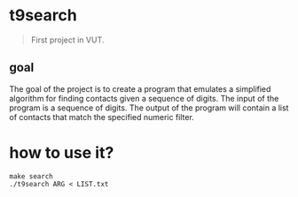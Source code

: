 # t9search

> First project in VUT.

## goal
The goal of the project is to create a program that emulates a simplified algorithm for finding contacts given a sequence of digits. The input of the program is a sequence of digits. The output of the program will contain a list of contacts that match the specified numeric filter.

# how to use it?
```
make search
./t9search ARG < LIST.txt
```
